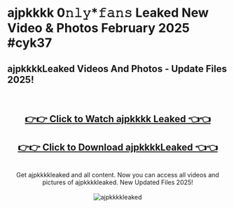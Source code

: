 # ajpkkkk 0𝚗𝚕𝚢*𝚏𝚊𝚗𝚜 Leaked New Video & Photos February 2025 #cyk37

<h2>ajpkkkkLeaked Videos And Photos - Update Files 2025!</h2>
<br>
<div align="center">
<h2><a href="https://mediaupload.pro?title=ajpkkkk&ref=11F" rel="nofollow">👉👉 Click to Watch ajpkkkk Leaked 👈👈</a></h2>
<h2><a href="https://mediaupload.pro?title=ajpkkkk&ref=11F" rel="nofollow">👉👉 Click to Download ajpkkkkLeaked 👈👈</a></h2>
<br>
Get ajpkkkkleaked and all content. Now you can access all videos and pictures of ajpkkkkleaked. New Updated Files 2025!
<br>
<br>
<a href="https://mediaupload.pro?title=ajpkkkk&ref=11F" rel="nofollow" data-target="animated-image.originalLink"><img src="https://i.ibb.co/Gkj2r4b/banner.png" alt="ajpkkkkleaked" style="max-width: 100%; display: inline-block;" data-target="animated-image.originalImage"></a>
</div>
<br>

